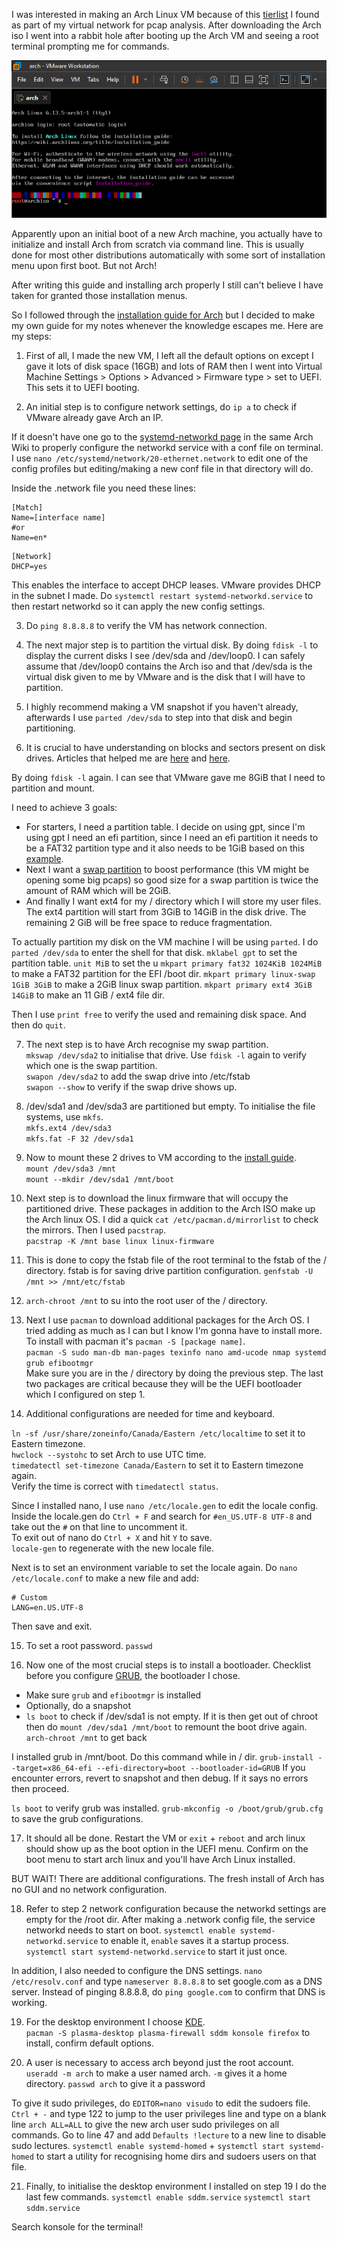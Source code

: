 I was interested in making an Arch Linux VM because of this [tierlist](https://www.dvlv.co.uk/my-linux-distro-tier-list.html) I found as part of my virtual network for pcap analysis. After downloading the Arch iso I went into a rabbit hole after booting up the Arch VM and seeing a root terminal prompting me for commands.

![alt text](https://github.com/Laufeynumber1fan/Mystuff/blob/main/src/images/cats/screenshot-archlinux.png)

Apparently upon an initial boot of a new Arch machine, you actually have to initialize and install Arch from scratch via command line. This is usually done for most other distributions automatically with some sort of installation menu upon first boot. But not Arch!

After writing this guide and installing arch properly I still can't believe I have taken for granted those installation menus.

So I followed through the [installation guide for Arch](https://wiki.archlinux.org/title/Installation_guide) but I decided to make my own guide for my notes whenever the knowledge escapes me. Here are my steps:
  
1. First of all, I made the new VM, I left all the default options on except I gave it lots of disk space (16GB) and lots of RAM then I went into Virtual Machine Settings > Options > Advanced > Firmware type > set to UEFI. This sets it to UEFI booting.
  
2. An initial step is to configure network settings, do `ip a` to check if VMware already gave Arch an IP.

If it doesn't have one go to the [systemd-networkd page](https://wiki.archlinux.org/title/Systemd-networkd#Configuration_files) in the same Arch Wiki to properly configure the networkd service with a conf file on terminal. I use `nano /etc/systemd/network/20-ethernet.network` to edit one of the config profiles but editing/making a new conf file in that directory will do.
  
Inside the .network file you need these lines:
```
[Match]
Name=[interface name]
#or
Name=en*
```
```
[Network]
DHCP=yes
```
  
This enables the interface to accept DHCP leases. VMware provides DHCP in the subnet I made. Do `systemctl restart systemd-networkd.service` to then restart networkd so it can apply the new config settings.
  
3. Do `ping 8.8.8.8` to verify the VM has network connection.
  
4. The next major step is to partition the virtual disk. By doing `fdisk -l` to display the current disks I see /dev/sda and /dev/loop0. I can safely assume that /dev/loop0 contains the Arch iso and that /dev/sda is the virtual disk given to me by VMware and is the disk that I will have to partition.
  
5. I highly recommend making a VM snapshot if you haven't already, afterwards I use `parted /dev/sda` to step into that disk and begin partitioning.
  
6. It is crucial to have understanding on blocks and sectors present on disk drives. Articles that helped me are [here](https://wiki.archlinux.org/title/Partitioning#Partition_alignment) and [here](https://askubuntu.com/questions/701729/partition-alignment-parted-shows-warning).
  
By doing `fdisk -l` again. I can see that VMware gave me 8GiB that I need to partition and mount.
  
I need to achieve 3 goals:
- For starters, I need a partition table. I decide on using gpt, since I'm using gpt I need an efi partition, since I need an efi partition it needs to be a FAT32 partition type and it also needs to be 1GiB based on this [example](https://wiki.archlinux.org/title/Installation_guide#Example_layouts).  
- Next I want a [swap partition](https://opensource.com/article/18/9/swap-space-linux-systems) to boost performance (this VM might be opening some big pcaps) so good size for a swap partition is twice the amount of RAM which will be 2GiB.
- And finally I want ext4 for my / directory which I will store my user files. The ext4 partition will start from 3GiB to 14GiB in the disk drive. The remaining 2 GiB will be free space to reduce fragmentation.
  
To actually partition my disk on the VM machine I will be using `parted`. I do `parted /dev/sda` to enter the shell for that disk.
`mklabel gpt` to set the partition table.
`unit MiB` to set the u
`mkpart primary fat32 1024KiB 1024MiB` to make a FAT32 partition for the EFI /boot dir.
`mkpart primary linux-swap 1GiB 3GiB` to make a 2GiB linux swap partition.
`mkpart primary ext4 3GiB 14GiB` to make an 11 GiB / ext4 file dir.
  
Then I use `print free` to verify the used and remaining disk space. And then do `quit`.
  
7. The next step is to have Arch recognise my swap partition.  
`mkswap /dev/sda2` to initialise that drive. Use `fdisk -l` again to verify which one is the swap partition.  
`swapon /dev/sda2` to add the swap drive into /etc/fstab  
`swapon --show` to verify if the swap drive shows up.  
  
8. /dev/sda1 and /dev/sda3 are partitioned but empty. To initialise the file systems, use `mkfs`.  
`mkfs.ext4 /dev/sda3`  
`mkfs.fat -F 32 /dev/sda1`  
  
9. Now to mount these 2 drives to VM according to the [install guide](https://wiki.archlinux.org/title/Installation_guide#Mount_the_file_systems).  
`mount /dev/sda3 /mnt`  
`mount --mkdir /dev/sda1 /mnt/boot`  
  
10. Next step is to download the linux firmware that will occupy the partitioned drive. These packages in addition to the Arch ISO make up the Arch linux OS. I did a quick `cat /etc/pacman.d/mirrorlist` to check the mirrors. Then I used `pacstrap`.  
`pacstrap -K /mnt base linux linux-firmware`  
  
11. This is done to copy the fstab file of the root terminal to the fstab of the / directory. fstab is for saving drive partition configuration.
`genfstab -U /mnt >> /mnt/etc/fstab`  
  
12. `arch-chroot /mnt` to su into the root user of the / directory.
  
13. Next I use `pacman` to download additional packages for the Arch OS. I tried adding as much as I can but I know I'm gonna have to install more. To install with pacman it's `pacman -S [package name]`.  
`pacman -S sudo man-db man-pages texinfo nano amd-ucode nmap systemd grub efibootmgr`  
Make sure you are in the / directory by doing the previous step. The last two packages are critical because they will be the UEFI bootloader which I configured on step 1.
  
14. Additional configurations are needed for time and keyboard.
  
`ln -sf /usr/share/zoneinfo/Canada/Eastern /etc/localtime` to set it to Eastern timezone.  
`hwclock --systohc` to set Arch to use UTC time.  
`timedatectl set-timezone Canada/Eastern` to set it to Eastern timezone again.  
Verify the time is correct with `timedatectl status`.  
  
Since I installed nano, I use `nano /etc/locale.gen` to edit the locale config.
Inside the locale.gen do `Ctrl + F` and search for `#en_US.UTF-8 UTF-8` and take out the `#` on that line to uncomment it.  
To exit out of nano do `Ctrl + X` and hit `Y` to save.  
`locale-gen` to regenerate with the new locale file.  
  
Next is to set an environment variable to set the locale again. Do `nano /etc/locale.conf` to make a new file and add:
```
# Custom
LANG=en.US.UTF-8
```
Then save and exit.

15. To set a root password.
`passwd`  
  
16. Now one of the most crucial steps is to install a bootloader.
Checklist before you configure [GRUB](https://wiki.archlinux.org/title/GRUB#), the bootloader I chose.
- Make sure `grub` and `efibootmgr` is installed
- Optionally, do a snapshot 
- `ls boot` to check if /dev/sda1 is not empty. If it is then get out of chroot then do `mount /dev/sda1 /mnt/boot` to remount the boot drive again. `arch-chroot /mnt` to get back

I installed grub in /mnt/boot. Do this command while in / dir.
`grub-install --target=x86_64-efi --efi-directory=boot --bootloader-id=GRUB`
If you encounter errors, revert to snapshot and then debug. If it says no errors then proceed.

`ls boot` to verify grub was installed.
`grub-mkconfig -o /boot/grub/grub.cfg` to save the grub configurations.

17. It should all be done. Restart the VM or `exit` + `reboot` and arch linux should show up as the boot option in the UEFI menu. Confirm on the boot menu to start arch linux and you'll have Arch Linux installed.
  
BUT WAIT! There are additional configurations.
The fresh install of Arch has no GUI and no network configuration.
  
18. Refer to step 2 network configuration because the networkd settings are empty for the /root dir.
After making a .network config file, the service networkd needs to start on boot.
`systemctl enable systemd-networkd.service` to enable it, `enable` saves it a startup process.
`systemctl start systemd-networkd.service` to start it just once.
  
In addition, I also needed to configure the DNS settings.
`nano /etc/resolv.conf` and type `nameserver 8.8.8.8` to set google.com as a DNS server.
Instead of pinging 8.8.8.8, do `ping google.com` to confirm that DNS is working.
  
19. For the desktop environment I choose [KDE](https://wiki.archlinux.org/title/KDE).  
`pacman -S plasma-desktop plasma-firewall sddm konsole firefox` to install, confirm default options.

20. A user is necessary to access arch beyond just the root account.
`useradd -m arch` to make a user named arch. `-m` gives it a home directory.
`passwd arch` to give it a password

To give it sudo privileges, do `EDITOR=nano visudo` to edit the sudoers file.
`Ctrl + -` and type 122 to jump to the user privileges line and type on a blank line `arch ALL=ALL` to give the new arch user sudo privileges on all commands.
Go to line 47 and add `Defaults !lecture` to a new line to disable sudo lectures.
`systemctl enable systemd-homed` + `systemctl start systemd-homed` to start a utility for recognising home dirs and sudoers users on that file.
  
21. Finally, to initialise the desktop environment I installed on step 19 I do the last few commands.
`systemctl enable sddm.service`
`systemctl start sddm.service`

Search konsole for the terminal!